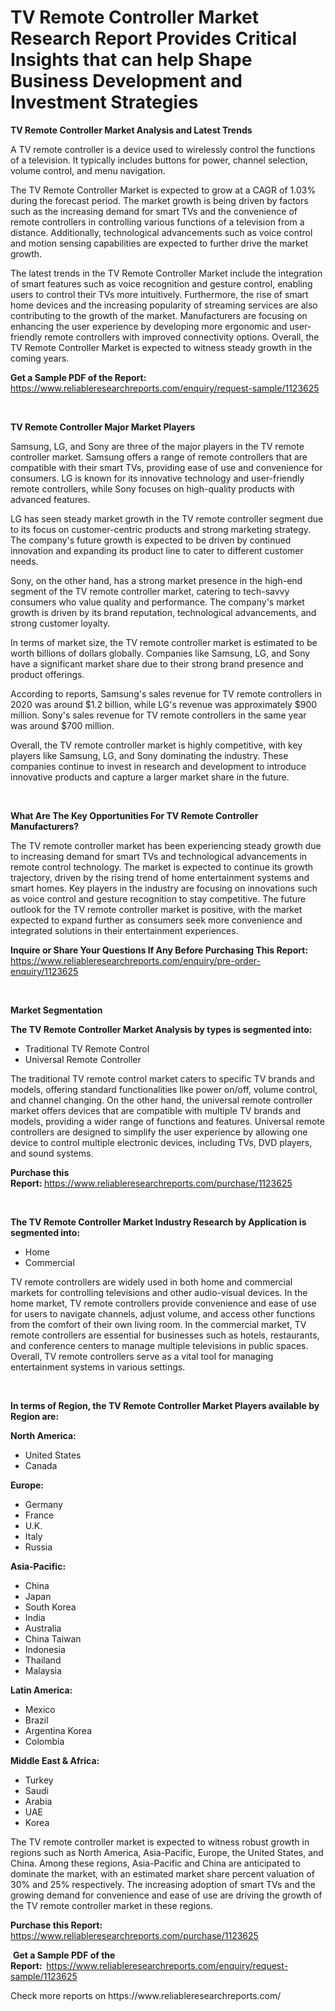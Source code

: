 <p><h1>TV Remote Controller Market Research Report Provides Critical Insights that can help Shape Business Development and Investment Strategies</h1></p><p><strong>TV Remote Controller Market Analysis and Latest Trends</strong></p>
<p><p>A TV remote controller is a device used to wirelessly control the functions of a television. It typically includes buttons for power, channel selection, volume control, and menu navigation.</p><p>The TV Remote Controller Market is expected to grow at a CAGR of 1.03% during the forecast period. The market growth is being driven by factors such as the increasing demand for smart TVs and the convenience of remote controllers in controlling various functions of a television from a distance. Additionally, technological advancements such as voice control and motion sensing capabilities are expected to further drive the market growth.</p><p>The latest trends in the TV Remote Controller Market include the integration of smart features such as voice recognition and gesture control, enabling users to control their TVs more intuitively. Furthermore, the rise of smart home devices and the increasing popularity of streaming services are also contributing to the growth of the market. Manufacturers are focusing on enhancing the user experience by developing more ergonomic and user-friendly remote controllers with improved connectivity options. Overall, the TV Remote Controller Market is expected to witness steady growth in the coming years.</p></p>
<p><strong>Get a Sample PDF of the Report:&nbsp;</strong> <a href="https://www.reliableresearchreports.com/enquiry/request-sample/1123625">https://www.reliableresearchreports.com/enquiry/request-sample/1123625</a></p>
<p>&nbsp;</p>
<p><strong>TV Remote Controller Major Market Players</strong></p>
<p><p>Samsung, LG, and Sony are three of the major players in the TV remote controller market. Samsung offers a range of remote controllers that are compatible with their smart TVs, providing ease of use and convenience for consumers. LG is known for its innovative technology and user-friendly remote controllers, while Sony focuses on high-quality products with advanced features.</p><p>LG has seen steady market growth in the TV remote controller segment due to its focus on customer-centric products and strong marketing strategy. The company's future growth is expected to be driven by continued innovation and expanding its product line to cater to different customer needs.</p><p>Sony, on the other hand, has a strong market presence in the high-end segment of the TV remote controller market, catering to tech-savvy consumers who value quality and performance. The company's market growth is driven by its brand reputation, technological advancements, and strong customer loyalty.</p><p>In terms of market size, the TV remote controller market is estimated to be worth billions of dollars globally. Companies like Samsung, LG, and Sony have a significant market share due to their strong brand presence and product offerings.</p><p>According to reports, Samsung's sales revenue for TV remote controllers in 2020 was around $1.2 billion, while LG's revenue was approximately $900 million. Sony's sales revenue for TV remote controllers in the same year was around $700 million.</p><p>Overall, the TV remote controller market is highly competitive, with key players like Samsung, LG, and Sony dominating the industry. These companies continue to invest in research and development to introduce innovative products and capture a larger market share in the future.</p></p>
<p>&nbsp;</p>
<p><strong>What Are The Key Opportunities For TV Remote Controller Manufacturers?</strong></p>
<p><p>The TV remote controller market has been experiencing steady growth due to increasing demand for smart TVs and technological advancements in remote control technology. The market is expected to continue its growth trajectory, driven by the rising trend of home entertainment systems and smart homes. Key players in the industry are focusing on innovations such as voice control and gesture recognition to stay competitive. The future outlook for the TV remote controller market is positive, with the market expected to expand further as consumers seek more convenience and integrated solutions in their entertainment experiences.</p></p>
<p><strong>Inquire or Share Your Questions If Any Before Purchasing This Report:</strong> <a href="https://www.reliableresearchreports.com/enquiry/pre-order-enquiry/1123625">https://www.reliableresearchreports.com/enquiry/pre-order-enquiry/1123625</a></p>
<p>&nbsp;</p>
<p><strong>Market Segmentation</strong></p>
<p><strong>The TV Remote Controller Market Analysis by types is segmented into:</strong></p>
<p><ul><li>Traditional TV Remote Control</li><li>Universal Remote Controller</li></ul></p>
<p><p>The traditional TV remote control market caters to specific TV brands and models, offering standard functionalities like power on/off, volume control, and channel changing. On the other hand, the universal remote controller market offers devices that are compatible with multiple TV brands and models, providing a wider range of functions and features. Universal remote controllers are designed to simplify the user experience by allowing one device to control multiple electronic devices, including TVs, DVD players, and sound systems.</p></p>
<p><strong>Purchase this Report:&nbsp;</strong><a href="https://www.reliableresearchreports.com/purchase/1123625">https://www.reliableresearchreports.com/purchase/1123625</a></p>
<p>&nbsp;</p>
<p><strong>The TV Remote Controller Market Industry Research by Application is segmented into:</strong></p>
<p><ul><li>Home</li><li>Commercial</li></ul></p>
<p><p>TV remote controllers are widely used in both home and commercial markets for controlling televisions and other audio-visual devices. In the home market, TV remote controllers provide convenience and ease of use for users to navigate channels, adjust volume, and access other functions from the comfort of their own living room. In the commercial market, TV remote controllers are essential for businesses such as hotels, restaurants, and conference centers to manage multiple televisions in public spaces. Overall, TV remote controllers serve as a vital tool for managing entertainment systems in various settings.</p></p>
<p>&nbsp;</p>
<p><strong>In terms of Region, the TV Remote Controller Market Players available by Region are:</strong></p>
<p>
    <p> <strong> North America: </strong>
        <ul>
            <li>United States</li>
            <li>Canada</li>
        </ul>
        </p> 
    <p> <strong> Europe: </strong>
        <ul>
            <li>Germany</li>
            <li>France</li>
            <li>U.K.</li>
            <li>Italy</li>
            <li>Russia</li>
        </ul>
        </p> 
    <p> <strong> Asia-Pacific: </strong>
        <ul>
            <li>China</li>
            <li>Japan</li>
            <li>South Korea</li>
            <li>India</li>
            <li>Australia</li>
            <li>China Taiwan</li>
            <li>Indonesia</li>
            <li>Thailand</li>
            <li>Malaysia</li>
        </ul>
        </p> 
    <p> <strong> Latin America: </strong>
        <ul>
            <li>Mexico</li>
            <li>Brazil</li>
            <li>Argentina Korea</li>
            <li>Colombia</li>
        </ul>
        </p> 
    <p> <strong> Middle East & Africa: </strong>
        <ul>
            <li>Turkey</li>
            <li>Saudi</li>
            <li>Arabia</li>
            <li>UAE</li>
            <li>Korea</li>
        </ul>
    </p>
    </p>
<p><p>The TV remote controller market is expected to witness robust growth in regions such as North America, Asia-Pacific, Europe, the United States, and China. Among these regions, Asia-Pacific and China are anticipated to dominate the market, with an estimated market share percent valuation of 30% and 25% respectively. The increasing adoption of smart TVs and the growing demand for convenience and ease of use are driving the growth of the TV remote controller market in these regions.</p></p>
<p><strong>Purchase this Report: </strong><a href="https://www.reliableresearchreports.com/purchase/1123625">https://www.reliableresearchreports.com/purchase/1123625</a></p>
<p>&nbsp;<strong>Get a Sample PDF of the Report:&nbsp;&nbsp;</strong><a href="https://www.reliableresearchreports.com/enquiry/request-sample/1123625">https://www.reliableresearchreports.com/enquiry/request-sample/1123625</a></p>
<p><strong></strong></p>
<p>Check more reports on https://www.reliableresearchreports.com/</p>